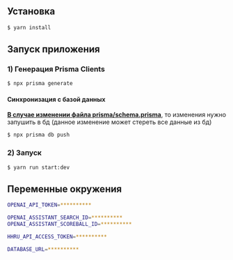 ## Установка

```bash
$ yarn install
```

## Запуск приложения

### 1) Генерация Prisma Clients

```bash
$ npx prisma generate
```

#### Синхронизация с базой данных
<ins><strong>В случае изменении файла prisma/schema.prisma</strong></ins>, то изменения нужно запушить в бд (данное изменение может стереть все данные из бд)
```bash
$ npx prisma db push
```


### 2) Запуск

```bash
$ yarn run start:dev
```

## Переменные окружения

```bash
OPENAI_API_TOKEN=**********

OPENAI_ASSISTANT_SEARCH_ID=**********
OPENAI_ASSISTANT_SCOREBALL_ID=**********

HHRU_API_ACCESS_TOKEN=**********

DATABASE_URL=**********
```



